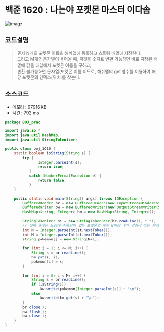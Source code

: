 # 백준 1620 : 나는야 포켓몬 마스터 이다솜

![image](https://user-images.githubusercontent.com/96826443/177008944-4ef6cbb0-bc3d-4602-9093-291fd3c880c1.png)

## 코드설명
> 먼저 N개의 포켓몬 이름을 해쉬맵에 등록하고 스트링 배열에 저장한다.  
> 그리고 M개의 문자열이 들어올 때, 이것을 숫자로 변환 가능하면 바로 저장된 배열에 값을 대입해서 포켓몬 이름을 구하고,  
>  변환 불가능하면 문자열(포켓몬 이름)이므로, 해쉬맵의 get 함수를 이용하여 해당 포켓몬의 인덱스(위치)를 찾는다.  

## 소스코드
* 메모리 : 97916 KB
* 시간 : 792 ms

```java
package BOJ_prac;

import java.io.*;
import java.util.HashMap;
import java.util.StringTokenizer;

public class boj_1620 {
	static boolean isString(String s) {
		try {
		       Integer.parseInt(s);
		       return true;
		   }
		   catch (NumberFormatException e) {
		       return false;
		   }
	}
	
	public static void main(String[] args) throws IOException {
		BufferedReader br = new BufferedReader(new InputStreamReader(System.in));
		BufferedWriter bw = new BufferedWriter(new OutputStreamWriter(System.out));
		HashMap<String, Integer> hm = new HashMap<String, Integer>(); 
		
		StringTokenizer st = new StringTokenizer(br.readLine(), " ");
		// 첫째 줄에는 도감에 수록되어 있는 포켓몬의 개수 N이랑 내가 맞춰야 하는 문제의 개수 M이 주어진다.
		int N = Integer.parseInt(st.nextToken());
		int M = Integer.parseInt(st.nextToken());
		String pokemon[] = new String[N+1];
		
		for (int i = 1; i <= N; i++) {
			String s = br.readLine();
			hm.put(s, i);
			pokemon[i] = s;
		}
		
		for (int i = 0; i < M; i++) {
			String s = br.readLine();
			if (isString(s))
				bw.write(pokemon[Integer.parseInt(s)] + "\n");
			else
				bw.write(hm.get(s) + "\n");
		}
		br.close();
		bw.flush();
		bw.close();
	}
}

```
